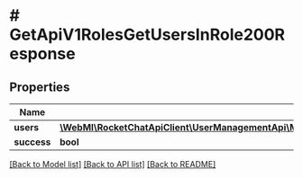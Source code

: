 # # GetApiV1RolesGetUsersInRole200Response

## Properties

Name | Type | Description | Notes
------------ | ------------- | ------------- | -------------
**users** | [**\WebMI\RocketChatApiClient\UserManagementApi\Model\GetApiV1RolesGetUsersInRole200ResponseUsersInner[]**](GetApiV1RolesGetUsersInRole200ResponseUsersInner.md) |  | [optional]
**success** | **bool** |  | [optional]

[[Back to Model list]](../../README.md#models) [[Back to API list]](../../README.md#endpoints) [[Back to README]](../../README.md)

